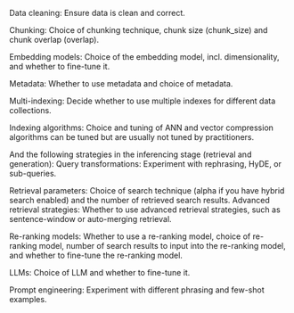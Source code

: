 Data cleaning: Ensure data is clean and correct.

Chunking: Choice of chunking technique, chunk size (chunk_size) and chunk overlap (overlap).

Embedding models: Choice of the embedding model, incl. dimensionality, and whether to fine-tune it.

Metadata: Whether to use metadata and choice of metadata.

Multi-indexing: Decide whether to use multiple indexes for different data collections.

Indexing algorithms: Choice and tuning of ANN and vector compression algorithms can be tuned but are usually not tuned by practitioners.

And the following strategies in the inferencing stage (retrieval and generation):
Query transformations: Experiment with rephrasing, HyDE, or sub-queries.

Retrieval parameters: Choice of search technique (alpha if you have hybrid search enabled) and the number of retrieved search results.
Advanced retrieval strategies: Whether to use advanced retrieval strategies, such as sentence-window or auto-merging retrieval.

Re-ranking models: Whether to use a re-ranking model, choice of re-ranking model, number of search results to input into the re-ranking model, and whether to fine-tune the re-ranking model.

LLMs: Choice of LLM and whether to fine-tune it.

Prompt engineering: Experiment with different phrasing and few-shot examples.